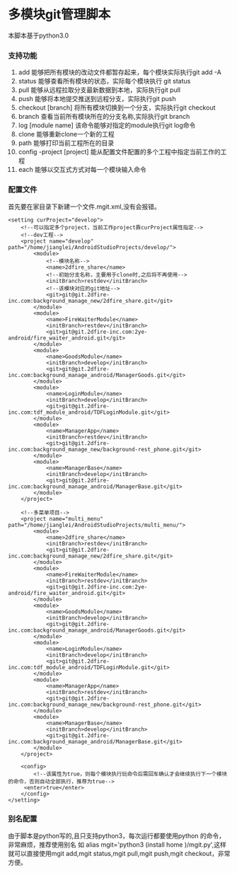 # 多模块git管理脚本
本脚本基于python3.0
### 支持功能
1. add 能够把所有模块的改动文件都暂存起来，每个模块实际执行git add -A
2. status 能够查看所有模块的状态，实际每个模块执行 git status
3. pull 能够从远程拉取分支最新数据到本地，实际执行git pull
4. push 能够将本地提交推送到远程分支，实际执行git push
5. checkout [branch] 将所有模块切换到一个分支，实际执行git checkout
6. branch 查看当前所有模块所在的分支名称,实际执行git branch
7. log [module name] 该命令能够对指定的module执行git log命令
8. clone 能够重新clone一个新的工程
9. path 能够打印当前工程所在的目录
10. config -project [project] 能从配置文件配置的多个工程中指定当前工作的工程
11. each 能够以交互式方式对每一个模块输入命令

### 配置文件
首先要在家目录下新建一个文件.mgit.xml,没有会报错。
```
<setting curProject="develop">
    <!--可以指定多个project，当前工作project靠curProject属性指定-->
	<!--dev工程-->
	<project name="develop" path="/home/jianglei/AndroidStudioProjects/develop/">
		<module>
            <!--模块名称-->
            <name>2dfire_share</name>
            <!--初始分支名称，主要用于clone时,之后将不再使用-->
            <initBranch>restdev</initBranch>
            <!--该模块对应的git地址-->
            <git>git@git.2dfire-inc.com:background_manage_new/2dfire_share.git</git>
		</module>
        <module>
            <name>FireWaiterModule</name>
            <initBranch>restdev</initBranch>
            <git>git@git.2dfire-inc.com:2ye-android/fire_waiter_android.git</git>
        </module>
        <module>
            <name>GoodsModule</name>
            <initBranch>develop</initBranch>
            <git>git@git.2dfire-inc.com:background_manage_android/ManagerGoods.git</git>
        </module>
        <module>
            <name>LoginModule</name>
            <initBranch>develop</initBranch>
            <git>git@git.2dfire-inc.com:tdf_module_android/TDFLoginModule.git</git>
        </module>
        <module>
            <name>ManagerApp</name>
            <initBranch>restdev</initBranch>
            <git>git@git.2dfire-inc.com:background_manage_new/background-rest_phone.git</git>
        </module>
        <module>
            <name>ManagerBase</name>
            <initBranch>develop</initBranch>
            <git>git@git.2dfire-inc.com:background_manage_android/ManagerBase.git</git>
        </module>
	</project>

	<!--多菜单项目-->
    <project name="multi_menu" path="/home/jianglei/AndroidStudioProjects/multi_menu/">
        <module>
            <name>2dfire_share</name>
            <initBranch>restdev</initBranch>
            <git>git@git.2dfire-inc.com:background_manage_new/2dfire_share.git</git>
        </module>
        <module>
            <name>FireWaiterModule</name>
            <initBranch>restdev</initBranch>
            <git>git@git.2dfire-inc.com:2ye-android/fire_waiter_android.git</git>
        </module>
        <module>
            <name>GoodsModule</name>
            <initBranch>develop</initBranch>
            <git>git@git.2dfire-inc.com:background_manage_android/ManagerGoods.git</git>
        </module>
        <module>
            <name>LoginModule</name>
            <initBranch>develop</initBranch>
            <git>git@git.2dfire-inc.com:tdf_module_android/TDFLoginModule.git</git>
        </module>
        <module>
            <name>ManagerApp</name>
            <initBranch>restdev</initBranch>
            <git>git@git.2dfire-inc.com:background_manage_new/background-rest_phone.git</git>
        </module>
        <module>
            <name>ManagerBase</name>
            <initBranch>develop</initBranch>
            <git>git@git.2dfire-inc.com:background_manage_android/ManagerBase.git</git>
        </module>
    </project>

	<config>
		<!--该属性为true，则每个模块执行玩命令后需回车确认才会继续执行下一个模块的命令，否则自动全部执行，推荐为true-->
   	 <enter>true</enter>
	</config>
</setting>
```

### 别名配置
由于脚本是python写的,且只支持python3，每次运行都要使用python 的命令，非常麻烦，推荐使用别名
如 alias mgit='python3  (install home )/mgit.py',这样就可以直接使用mgit add,mgit status,mgit pull,mgit push,mgit checkout，非常方便。

